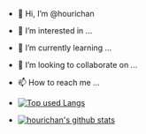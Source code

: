 - 👋 Hi, I’m @hourichan
- 👀 I’m interested in ...
- 🌱 I’m currently learning ...
- 💞️ I’m looking to collaborate on ...
- 📫 How to reach me ...

- [![Top used Langs](https://github-readme-stats.vercel.app/api/top-langs/?username=hourichan&layout=compact&theme=tokyonight)](https://github.com/hourichan/)
- [![hourichan's github stats](https://github-readme-stats.vercel.app/api?username=hourichan&hide=contribs&count_private=true&show_icons=true&theme=tokyonight)](https://github.com/hourichan/)
<!---
hourichan/hourichan is a ✨ special ✨ repository because its `README.md` (this file) appears on your GitHub profile.
You can click the Preview link to take a look at your changes.
--->
